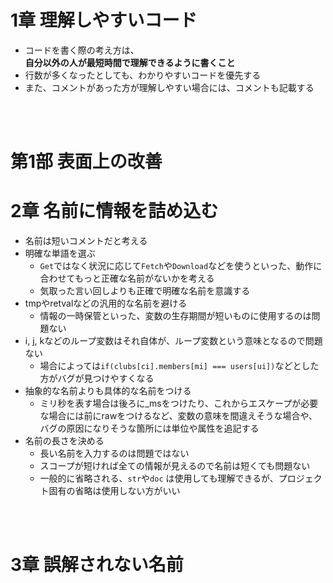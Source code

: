 # 1章 理解しやすいコード
* コードを書く際の考え方は、  
**自分以外の人が最短時間で理解できるように書くこと**  
* 行数が多くなったとしても、わかりやすいコードを優先する  
* また、コメントがあった方が理解しやすい場合には、コメントも記載する
<br>
<br>

# 第1部 表面上の改善
# 2章 名前に情報を詰め込む
* 名前は短いコメントだと考える
* 明確な単語を選ぶ
  * `Get`ではなく状況に応じて`Fetch`や`Download`などを使うといった、動作に合わせてもっと正確な名前がないかを考える
  * 気取った言い回しよりも正確で明確な名前を意識する
* tmpやretvalなどの汎用的な名前を避ける
  * 情報の一時保管といった、変数の生存期間が短いものに使用するのは問題ない
* i, j, kなどのループ変数はそれ自体が、ループ変数という意味となるので問題ない
  * 場合によっては`if(clubs[ci].members[mi] === users[ui])`などとした方がバグが見つけやすくなる
* 抽象的な名前よりも具体的な名前をつける
  * ミリ秒を表す場合は後ろに_msをつけたり、これからエスケープが必要な場合には前にrawをつけるなど、変数の意味を間違えそうな場合や、バグの原因になりそうな箇所には単位や属性を追記する
* 名前の長さを決める
  * 長い名前を入力するのは問題ではない
  * スコープが短ければ全ての情報が見えるので名前は短くても問題ない
  * 一般的に省略される、`str`や`doc` は使用しても理解できるが、プロジェクト固有の省略は使用しない方がいい
<br>
<br>

#  3章 誤解されない名前

